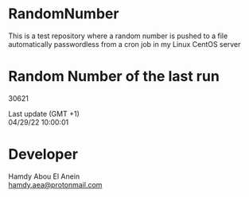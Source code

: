 # RandomNumber    
This is a test repository where a random number is pushed to a file automatically passwordless from a cron job in my Linux CentOS server    
# Random Number of the last run   
30621
      
Last update (GMT +1)    
04/29/22 10:00:01
# Developer    
Hamdy Abou El Anein   
hamdy.aea@protonmail.com
